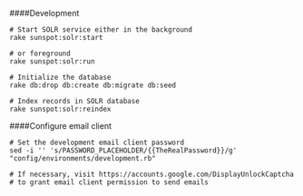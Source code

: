 ####Development 
<pre><code># Start SOLR service either in the background  
rake sunspot:solr:start  

# or foreground  
rake sunspot:solr:run 

# Initialize the database 
rake db:drop db:create db:migrate db:seed  

# Index records in SOLR database  
rake sunspot:solr:reindex</code></pre> 

####Configure email client
<pre><code># Set the development email client password  
sed -i '' 's/PASSWORD_PLACEHOLDER/{{TheRealPassword}}/g' "config/environments/development.rb"  

# If necessary, visit https://accounts.google.com/DisplayUnlockCaptcha
# to grant email client permission to send emails
</code></pre>

